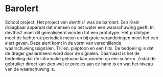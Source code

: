 # Barolert
School project.
Het project van devthis1 was de barolert. Een Klein draagbaar apparaat dat mensen op het water een waarschuwing geeft. In devthis2 moet dit gerealiseerd worden tot een prototype.
Het prototype moet de luchtdruk periodiek meten en bij grote veranderingen moet het een alert geven. Deze alert komt in de vorm van verschillende waarschuwingssignalen. Trillen, pieptoon en een flits. De bedoeling is dat de drager gealarmeerd word door de signalen. Daarnaast is het de bedoeling dat de informatie getoond kan worden op een scherm. Zodat de gebruiker direct kan zien wat er precies aan de hand is en wat het niveau van de waarschuwing is.
